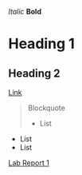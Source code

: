 *Italic*
**Bold**
# Heading 1
## Heading 2
[Link](https://sites.google.com/eng.ucsd.edu/cse-15l-spring-2022/home?authuser=0)
> Blockquote
> * List
* List
* List

[Lab Report 1](https://jerrylove77.github.io/cse15l-lab-reports/lab-report-1-week-2.html)
